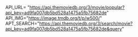 API_URL= "https://api.themoviedb.org/3/movie/popular?api_key=ad9fa007db5bd528a1475a5fb75682de"
API_IMG="https://image.tmdb.org/t/p/w500/"
APT_SEARCH="https://api.themoviedb.org/3/search/movie?api_key=ad9fa007db5bd528a1475a5fb75682de&query"